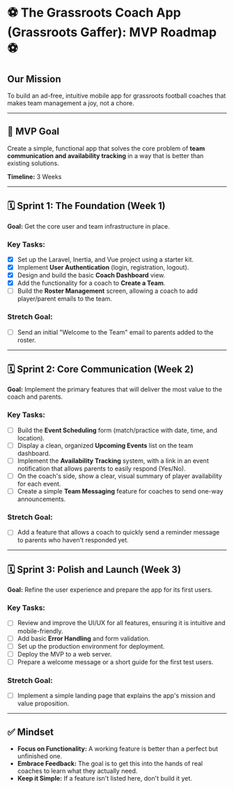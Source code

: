 # ⚽ The Grassroots Coach App (Grassroots Gaffer): MVP Roadmap ⚽

## Our Mission

To build an ad-free, intuitive mobile app for grassroots football coaches that makes team management a joy, not a chore.

---

## 🎯 MVP Goal

Create a simple, functional app that solves the core problem of **team communication and availability tracking** in a way that is better than existing solutions.

**Timeline:** 3 Weeks

---

## 🗓️ Sprint 1: The Foundation (Week 1)

**Goal:** Get the core user and team infrastructure in place.

### Key Tasks:

- [x] Set up the Laravel, Inertia, and Vue project using a starter kit.
- [x] Implement **User Authentication** (login, registration, logout).
- [x] Design and build the basic **Coach Dashboard** view.
- [x] Add the functionality for a coach to **Create a Team**.
- [ ] Build the **Roster Management** screen, allowing a coach to add player/parent emails to the team.

### Stretch Goal:

- [ ] Send an initial "Welcome to the Team" email to parents added to the roster.

---

## 🗓️ Sprint 2: Core Communication (Week 2)

**Goal:** Implement the primary features that will deliver the most value to the coach and parents.

### Key Tasks:

- [ ] Build the **Event Scheduling** form (match/practice with date, time, and location).
- [ ] Display a clean, organized **Upcoming Events** list on the team dashboard.
- [ ] Implement the **Availability Tracking** system, with a link in an event notification that allows parents to easily respond (Yes/No).
- [ ] On the coach's side, show a clear, visual summary of player availability for each event.
- [ ] Create a simple **Team Messaging** feature for coaches to send one-way announcements.

### Stretch Goal:

- [ ] Add a feature that allows a coach to quickly send a reminder message to parents who haven't responded yet.

---

## 🗓️ Sprint 3: Polish and Launch (Week 3)

**Goal:** Refine the user experience and prepare the app for its first users.

### Key Tasks:

- [ ] Review and improve the UI/UX for all features, ensuring it is intuitive and mobile-friendly.
- [ ] Add basic **Error Handling** and form validation.
- [ ] Set up the production environment for deployment.
- [ ] Deploy the MVP to a web server.
- [ ] Prepare a welcome message or a short guide for the first test users.

### Stretch Goal:

- [ ] Implement a simple landing page that explains the app's mission and value proposition.

---

## ✅ Mindset

- **Focus on Functionality:** A working feature is better than a perfect but unfinished one.
- **Embrace Feedback:** The goal is to get this into the hands of real coaches to learn what they actually need.
- **Keep it Simple:** If a feature isn't listed here, don't build it yet.
